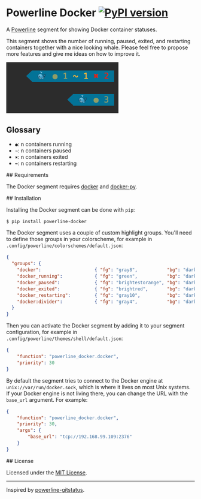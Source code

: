 # Powerline Docker [![PyPI version](https://badge.fury.io/py/powerline-docker.svg)](https://badge.fury.io/py/powerline-docker)

A [Powerline](https://github.com/powerline/powerline) segment for showing Docker container statuses.

This segment shows the number of running, paused, exited, and restarting containers together with a nice looking whale. Please feel free to propose more features and give me ideas on how to improve it.

<img src="screenshot.png" width="300">

Glossary
--------
- `●`: n containers running
- `~`: n containers paused
- `✖`: n containers exited
- `➥`: n containers restarting

## Requirements

The Docker segment requires [docker](https://docs.docker.com/engine/installation/) and [docker-py](https://docker-py.readthedocs.org).

## Installation

Installing the Docker segment can be done with `pip`:

```
$ pip install powerline-docker
```

The Docker segment uses a couple of custom highlight groups. You'll need to define those groups in your colorscheme, for example in `.config/powerline/colorschemes/default.json`:

```json
{
  "groups": {
    "docker":                    { "fg": "gray8",           "bg": "darkestblue", "attrs": [] },
    "docker_running":            { "fg": "green",           "bg": "darkestblue", "attrs": [] },
    "docker_paused":             { "fg": "brightestorange", "bg": "darkestblue", "attrs": [] },
    "docker_exited":             { "fg": "brightred",       "bg": "darkestblue", "attrs": [] },
    "docker_restarting":         { "fg": "gray10",          "bg": "darkestblue", "attrs": [] },
    "docker:divider":            { "fg": "gray4",           "bg": "darkestblue", "attrs": [] }
  }
}
```

Then you can activate the Docker segment by adding it to your segment configuration, for example in `.config/powerline/themes/shell/default.json`:

```json
{
    "function": "powerline_docker.docker",
    "priority": 30
}
```

By default the segment tries to connect to the Docker engine at `unix://var/run/docker.sock`, which is where it lives on most Unix systems. If your Docker engine is not living there, you can change the URL with the `base_url` argument. For example:

```json
{
    "function": "powerline_docker.docker",
    "priority": 30,
    "args": {
        "base_url": "tcp://192.168.99.109:2376"
    }
}
```

## License

Licensed under the [MIT License](LICENSE).

---

Inspired by [powerline-gitstatus](https://github.com/jaspernbrouwer/powerline-gitstatus).
